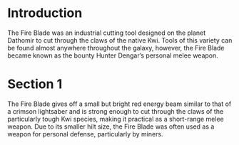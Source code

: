 # Introduction

The Fire Blade was an industrial cutting tool designed on the planet Dathomir to cut through the claws of the native Kwi.
Tools of this variety can be found almost anywhere throughout the galaxy, however, the Fire Blade became known as the bounty Hunter Dengar’s personal melee weapon.

# Section 1

The Fire Blade gives off a small but bright red energy beam similar to that of a crimson lightsaber and is strong enough to cut through the claws of the particularly tough Kwi species, making it practical as a short-range melee weapon.
Due to its smaller hilt size, the Fire Blade was often used as a weapon for personal defense, particularly by miners.
